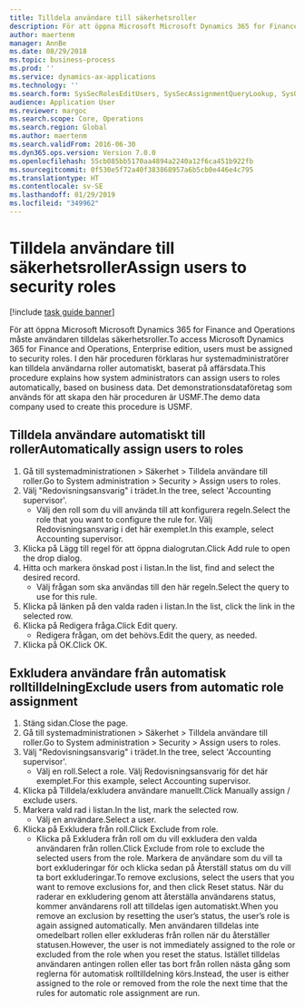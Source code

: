 ```yaml
---
title: Tilldela användare till säkerhetsroller
description: För att öppna Microsoft Microsoft Dynamics 365 for Finance and Operations måste användaren tilldelas säkerhetsroller.
author: maertenm
manager: AnnBe
ms.date: 08/29/2018
ms.topic: business-process
ms.prod: ''
ms.service: dynamics-ax-applications
ms.technology: ''
ms.search.form: SysSecRolesEditUsers, SysSecAssignmentQueryLookup, SysQueryForm, SysSecRoleExcludeUsers
audience: Application User
ms.reviewer: margoc
ms.search.scope: Core, Operations
ms.search.region: Global
ms.author: maertenm
ms.search.validFrom: 2016-06-30
ms.dyn365.ops.version: Version 7.0.0
ms.openlocfilehash: 55cb085bb5170aa4894a2240a12f6ca451b922fb
ms.sourcegitcommit: 0f530e5f72a40f383868957a6b5cb0e446e4c795
ms.translationtype: HT
ms.contentlocale: sv-SE
ms.lasthandoff: 01/29/2019
ms.locfileid: "349962"
---
```

# <a name="assign-users-to-security-roles"></a><span data-ttu-id="1c2a3-103">Tilldela användare till säkerhetsroller</span><span class="sxs-lookup"><span data-stu-id="1c2a3-103">Assign users to security roles</span></span>

[!include [task guide banner](../../includes/task-guide-banner.md)]

<span data-ttu-id="1c2a3-104">För att öppna Microsoft Microsoft Dynamics 365 for Finance and Operations måste användaren tilldelas säkerhetsroller.</span><span class="sxs-lookup"><span data-stu-id="1c2a3-104">To access Microsoft Dynamics 365 for Finance and Operations, Enterprise edition, users must be assigned to security roles.</span></span> <span data-ttu-id="1c2a3-105">I den här proceduren förklaras hur systemadministratörer kan tilldela användarna roller automatiskt, baserat på affärsdata.</span><span class="sxs-lookup"><span data-stu-id="1c2a3-105">This procedure explains how system administrators can assign users to roles automatically, based on business data.</span></span> <span data-ttu-id="1c2a3-106">Det demonstrationsdataföretag som används för att skapa den här proceduren är USMF.</span><span class="sxs-lookup"><span data-stu-id="1c2a3-106">The demo data company used to create this procedure is USMF.</span></span>


## <a name="automatically-assign-users-to-roles"></a><span data-ttu-id="1c2a3-107">Tilldela användare automatiskt till roller</span><span class="sxs-lookup"><span data-stu-id="1c2a3-107">Automatically assign users to roles</span></span>
1. <span data-ttu-id="1c2a3-108">Gå till systemadministrationen > Säkerhet > Tilldela användare till roller.</span><span class="sxs-lookup"><span data-stu-id="1c2a3-108">Go to System administration > Security > Assign users to roles.</span></span>
2. <span data-ttu-id="1c2a3-109">Välj "Redovisningsansvarig" i trädet.</span><span class="sxs-lookup"><span data-stu-id="1c2a3-109">In the tree, select 'Accounting supervisor'.</span></span>
    * <span data-ttu-id="1c2a3-110">Välj den roll som du vill använda till att konfigurera regeln.</span><span class="sxs-lookup"><span data-stu-id="1c2a3-110">Select the role that you want to configure the rule for.</span></span> <span data-ttu-id="1c2a3-111">Välj Redovisningsansvarig i det här exemplet.</span><span class="sxs-lookup"><span data-stu-id="1c2a3-111">In this example, select Accounting supervisor.</span></span>  
3. <span data-ttu-id="1c2a3-112">Klicka på Lägg till regel för att öppna dialogrutan.</span><span class="sxs-lookup"><span data-stu-id="1c2a3-112">Click Add rule to open the drop dialog.</span></span>
4. <span data-ttu-id="1c2a3-113">Hitta och markera önskad post i listan.</span><span class="sxs-lookup"><span data-stu-id="1c2a3-113">In the list, find and select the desired record.</span></span>
    * <span data-ttu-id="1c2a3-114">Välj frågan som ska användas till den här regeln.</span><span class="sxs-lookup"><span data-stu-id="1c2a3-114">Select the query to use for this rule.</span></span>  
5. <span data-ttu-id="1c2a3-115">Klicka på länken på den valda raden i listan.</span><span class="sxs-lookup"><span data-stu-id="1c2a3-115">In the list, click the link in the selected row.</span></span>
6. <span data-ttu-id="1c2a3-116">Klicka på Redigera fråga.</span><span class="sxs-lookup"><span data-stu-id="1c2a3-116">Click Edit query.</span></span>
    * <span data-ttu-id="1c2a3-117">Redigera frågan, om det behövs.</span><span class="sxs-lookup"><span data-stu-id="1c2a3-117">Edit the query, as needed.</span></span>  
7. <span data-ttu-id="1c2a3-118">Klicka på OK.</span><span class="sxs-lookup"><span data-stu-id="1c2a3-118">Click OK.</span></span>

## <a name="exclude-users-from-automatic-role-assignment"></a><span data-ttu-id="1c2a3-119">Exkludera användare från automatisk rolltilldelning</span><span class="sxs-lookup"><span data-stu-id="1c2a3-119">Exclude users from automatic role assignment</span></span>
1. <span data-ttu-id="1c2a3-120">Stäng sidan.</span><span class="sxs-lookup"><span data-stu-id="1c2a3-120">Close the page.</span></span>
2. <span data-ttu-id="1c2a3-121">Gå till systemadministrationen > Säkerhet > Tilldela användare till roller.</span><span class="sxs-lookup"><span data-stu-id="1c2a3-121">Go to System administration > Security > Assign users to roles.</span></span>
3. <span data-ttu-id="1c2a3-122">Välj "Redovisningsansvarig" i trädet.</span><span class="sxs-lookup"><span data-stu-id="1c2a3-122">In the tree, select 'Accounting supervisor'.</span></span>
    * <span data-ttu-id="1c2a3-123">Välj en roll.</span><span class="sxs-lookup"><span data-stu-id="1c2a3-123">Select a role.</span></span> <span data-ttu-id="1c2a3-124">Välj Redovisningsansvarig för det här exemplet.</span><span class="sxs-lookup"><span data-stu-id="1c2a3-124">For this example, select Accounting supervisor.</span></span>  
4. <span data-ttu-id="1c2a3-125">Klicka på Tilldela/exkludera användare manuellt.</span><span class="sxs-lookup"><span data-stu-id="1c2a3-125">Click Manually assign / exclude users.</span></span>
5. <span data-ttu-id="1c2a3-126">Markera vald rad i listan.</span><span class="sxs-lookup"><span data-stu-id="1c2a3-126">In the list, mark the selected row.</span></span>
    * <span data-ttu-id="1c2a3-127">Välj en användare.</span><span class="sxs-lookup"><span data-stu-id="1c2a3-127">Select a user.</span></span>  
6. <span data-ttu-id="1c2a3-128">Klicka på Exkludera från roll.</span><span class="sxs-lookup"><span data-stu-id="1c2a3-128">Click Exclude from role.</span></span>
    * <span data-ttu-id="1c2a3-129">Klicka på Exkludera från roll om du vill exkludera den valda användaren från rollen.</span><span class="sxs-lookup"><span data-stu-id="1c2a3-129">Click Exclude from role to exclude the selected users from the role.</span></span> <span data-ttu-id="1c2a3-130">Markera de användare som du vill ta bort exkluderingar för och klicka sedan på Återställ status om du vill ta bort exkluderingar.</span><span class="sxs-lookup"><span data-stu-id="1c2a3-130">To remove exclusions, select the users that you want to remove exclusions for, and then click Reset status.</span></span> <span data-ttu-id="1c2a3-131">När du raderar en exkludering genom att återställa användarens status, kommer användarens roll att tilldelas igen automatiskt.</span><span class="sxs-lookup"><span data-stu-id="1c2a3-131">When you remove an exclusion by resetting the user’s status, the user’s role is again assigned automatically.</span></span> <span data-ttu-id="1c2a3-132">Men användaren tilldelas inte omedelbart rollen eller exkluderas från rollen när du återställer statusen.</span><span class="sxs-lookup"><span data-stu-id="1c2a3-132">However, the user is not immediately assigned to the role or excluded from the role when you reset the status.</span></span> <span data-ttu-id="1c2a3-133">Istället tilldelas användaren antingen rollen eller tas bort från rollen nästa gång som reglerna för automatisk rolltilldelning körs.</span><span class="sxs-lookup"><span data-stu-id="1c2a3-133">Instead, the user is either assigned to the role or removed from the role the next time that the rules for automatic role assignment are run.</span></span>  

